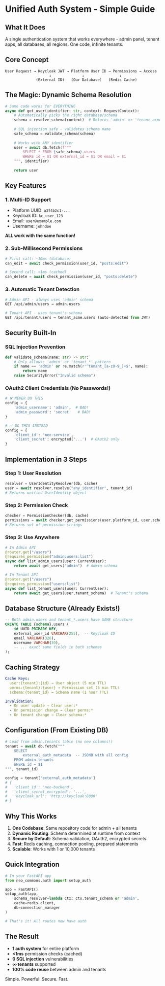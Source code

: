 # Unified Auth System - Simple Guide

## What It Does
A single authentication system that works everywhere - admin panel, tenant apps, all databases, all regions. One code, infinite tenants.

## Core Concept
```
User Request → Keycloak JWT → Platform User ID → Permissions → Access
                    ↓              ↓                ↓
              (External ID)   (Our Database)   (Redis Cache)
```

## The Magic: Dynamic Schema Resolution

```python
# Same code works for EVERYTHING
async def get_user(identifier: str, context: RequestContext):
    # Automatically picks the right database/schema
    schema = resolve_schema(context)  # Returns 'admin' or 'tenant_acme' etc.
    
    # SQL injection safe - validates schema name
    safe_schema = validate_schema(schema)  
    
    # Works with ANY identifier
    user = await db.fetch(f"""
        SELECT * FROM {safe_schema}.users 
        WHERE id = $1 OR external_id = $1 OR email = $1
    """, identifier)
    
    return user
```

## Key Features

### 1. Multi-ID Support
- Platform UUID: `a3f4b2c1-...`
- Keycloak ID: `kc_user_123`
- Email: `user@example.com`
- Username: `johndoe`

**ALL work with the same function!**

### 2. Sub-Millisecond Permissions
```python
# First call: ~10ms (database)
can_edit = await check_permission(user_id, "posts:edit")

# Second call: <1ms (cached)
can_delete = await check_permission(user_id, "posts:delete")
```

### 3. Automatic Tenant Detection
```python
# Admin API - always uses 'admin' schema
GET /api/admin/users → admin.users

# Tenant API - uses tenant's schema
GET /api/tenant/users → tenant_acme.users (auto-detected from JWT)
```

## Security Built-In

### SQL Injection Prevention
```python
def validate_schema(name: str) -> str:
    # Only allows: 'admin' or 'tenant_*' pattern
    if name == 'admin' or re.match(r'^tenant_[a-z0-9_]+$', name):
        return name
    raise SecurityError("Invalid schema")
```

### OAuth2 Client Credentials (No Passwords!)
```python
# ❌ NEVER DO THIS
config = {
    'admin_username': 'admin',  # BAD!
    'admin_password': 'secret'   # BAD!
}

# ✅ DO THIS INSTEAD
config = {
    'client_id': 'neo-service',
    'client_secret': encrypted('...')  # OAuth2 only
}
```

## Implementation in 3 Steps

### Step 1: User Resolution
```python
resolver = UserIdentityResolver(db, cache)
user = await resolver.resolve("any_identifier", tenant_id)
# Returns unified UserIdentity object
```

### Step 2: Permission Check
```python
checker = PermissionChecker(db, cache)
permissions = await checker.get_permissions(user.platform_id, user.schema)
# Returns set of permission strings
```

### Step 3: Use Anywhere
```python
# In Admin API
@router.get("/users")
@requires_permission("admin:users:list")
async def list_admin_users(user: CurrentUser):
    return await get_users("admin")  # Admin schema

# In Tenant API  
@router.get("/users")
@requires_permission("users:list")
async def list_tenant_users(user: CurrentUser):
    return await get_users(user.tenant_schema)  # Tenant's schema
```

## Database Structure (Already Exists!)

```sql
-- Both admin.users and tenant_*.users have SAME structure
CREATE TABLE {schema}.users (
    id UUID PRIMARY KEY,
    external_user_id VARCHAR(255),  -- Keycloak ID
    email VARCHAR(320),
    username VARCHAR(39),
    -- ... exact same fields in both schemas
);
```

## Caching Strategy

```yaml
Cache Keys:
  user:{tenant}:{id} → User object (5 min TTL)
  perms:{tenant}:{user} → Permission set (5 min TTL)
  schema:{tenant_id} → Schema name (1 hour TTL)

Invalidation:
  - On user update → Clear user:*
  - On permission change → Clear perms:*
  - On tenant change → Clear schema:*
```

## Configuration (From Existing DB)

```python
# Load from admin.tenants table (no new columns!)
tenant = await db.fetch("""
    SELECT 
        external_auth_metadata  -- JSONB with all config
    FROM admin.tenants 
    WHERE id = $1
""", tenant_id)

config = tenant['external_auth_metadata']
# {
#   'client_id': 'neo-backend',
#   'client_secret_encrypted': '...',
#   'keycloak_url': 'http://keycloak:8080'
# }
```

## Why This Works

1. **One Codebase**: Same repository code for admin + all tenants
2. **Dynamic Routing**: Schema determined at runtime from context
3. **Secure by Default**: Schema validation, OAuth2, encrypted secrets
4. **Fast**: Redis caching, connection pooling, prepared statements
5. **Scalable**: Works with 1 or 10,000 tenants

## Quick Integration

```python
# In your FastAPI app
from neo_commons.auth import setup_auth

app = FastAPI()
setup_auth(app, 
    schema_resolver=lambda ctx: ctx.tenant_schema or 'admin',
    cache=redis_client,
    db=connection_manager
)

# That's it! All routes now have auth
```

## The Result

- **1 auth system** for entire platform
- **<1ms** permission checks (cached)
- **0 SQL injection** vulnerabilities  
- **∞ tenants** supported
- **100% code reuse** between admin and tenants

Simple. Powerful. Secure. Fast.